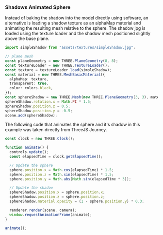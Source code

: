 ---
---

### Shadows Animated Sphere

Instead of baking the shadow into the model directly using software, an alternative is loading a shadow texture as an alphaMap material and animating the resulting mesh relative to the sphere. The shadow jpg is loaded using the texture loader and the shadow mesh positioned slightly above the base plane.

```ts
import simpleShadow from "assets/textures/simpleShadow.jpg";

// plane mesh
const planeGeometry = new THREE.PlaneGeometry(8, 8);
const textureLoader = new THREE.TextureLoader();
const texture = textureLoader.load(simpleShadow);
const material = new THREE.MeshBasicMaterial({
  alphaMap: texture,
  transparent: true,
  color: colors.black,
});
const sphereShadow = new THREE.Mesh(new THREE.PlaneGeometry(3, 3), material);
sphereShadow.rotation.x = Math.PI * 1.5;
sphereShadow.position.z = 0.5;
sphereShadow.position.y = -0.5;
scene.add(sphereShadow);
```

The following code that animates the sphere and it's shadow in this example was taken directly from ThreeJS Journey.

```ts
const clock = new THREE.Clock();

function animate() {
  controls.update();
  const elapsedTime = clock.getElapsedTime();

  // Update the sphere
  sphere.position.x = Math.cos(elapsedTime) * 1.5;
  sphere.position.z = Math.sin(elapsedTime) * 1.5;
  sphere.position.y = Math.abs(Math.sin(elapsedTime * 3));

  // Update the shadow
  sphereShadow.position.x = sphere.position.x;
  sphereShadow.position.z = sphere.position.z;
  sphereShadow.material.opacity = (1 - sphere.position.y) * 0.3;

  renderer.render(scene, camera);
  window.requestAnimationFrame(animate);
}

animate();
```
